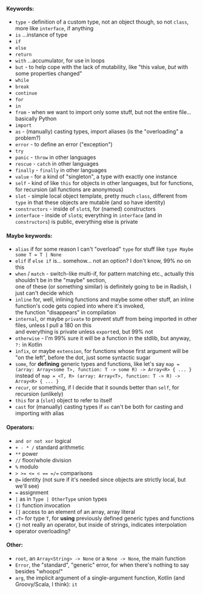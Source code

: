 #### Keywords:

- `type` - definition of a custom type, not an object though, so not `class`, more like `interface`, if anything
- `is` ...instance of type
- `if`
- `else`
- `return`
- `with` ...accumulator, for use in loops
- `but` - to help cope with the lack of mutability, like "this value, _but_ with some properties changed"
- `while`
- `break`
- `continue`
- `for`
- `in`
- `from` - when we want to import only some stuff, but not the entire file... basically Python
- `import`
- `as` - (manually) casting types, import aliases (is the "overloading" a problem?)
- `error` - to define an error ("exception")
- `try`
- `panic` - `throw` in other languages
- `rescue` - `catch` in other languages
- `finally` - `finally` in other languages
- `value` - for a kind of "singleton", a type with exactly one instance
- `self` - kind of like `this` for objects in other languages, but for functions, for recursion (all functions are anonymous)
- `slot` - simple local object template, pretty much `class`, different from `type` in that these objects are mutable (and so have identity)
- `constructors` - inside of `slot`s, for (named) constructors
- `interface` - inside of `slot`s; everything in `interface` (and in `constructors`) is public, everything else is private

#### Maybe keywords:

- `alias` if for some reason I can't "overload" `type` for stuff like `type Maybe some T = T | None`
- `elif` if `else if` is... somehow... not an option? I don't know, 99% no on this
- `when` / `match` - switch-like multi-if, for pattern matching etc., actually this shouldn't be in the "maybe" section,\
  one of these (or something similar) is definitely going to be in Radish, I just can't decide which
- `inline` for, well, inlining functions and maybe some other stuff, an inline function's code gets copied into where it's invoked,\
  the function "disappears" in compilation
- `internal`, or maybe `private` to prevent stuff from being imported in other files, unless I pull a 180 on this\
  and everything is private unless `export`ed, but 99% not
- `otherwise` - I'm 99% sure it will be a function in the stdlib, but anyway, `?:` in Kotlin
- `infix`, or maybe `extension`, for functions whose first argument will be "on the left", before the dot, just some syntactic sugar
- `some`, for **defining** generic types and functions, like let's say `map = (array: Array<some T>, function: T -> some R) -> Array<R> { ... }`\
  instead of `map = <T, R> (array: Array<T>, function: T -> R) -> Array<R> { ... }`
- `recur`, or something, if I decide that it sounds better than `self`, for recursion (unlikely)
- `this` for a (`slot`) object to refer to itself
- `cast` for (manually) casting types if `as` can't be both for casting and importing with alias

#### Operators:
- `and or not xor` logical
- `+ - * /` standard arithmetic
- `**` power
- `//` floor/whole division
- `%` modulo
- `> >= <= < == =/=` comparisons
- `@=` identity (not sure if it's needed since objects are strictly local, but we'll see)
- `=` assignment
- `|` as in `Type | OtherType` union types
- `()` function invocation
- `[]` access to an element of an array, array literal
- `<T>` for type `T`, for **using** previously defined generic types and functions
- `{}` not really an operator, but inside of strings, indicates interpolation
- operator overloading?

#### Other:
- `root`, an `Array<String> -> None` or a `None -> None`, the main function
- `Error`, the "standard", "generic" error, for when there's nothing to say besides "whoops!"
- `arg`, the implicit argument of a single-argument function, Kotlin (and Groovy/Scala, I think): `it`